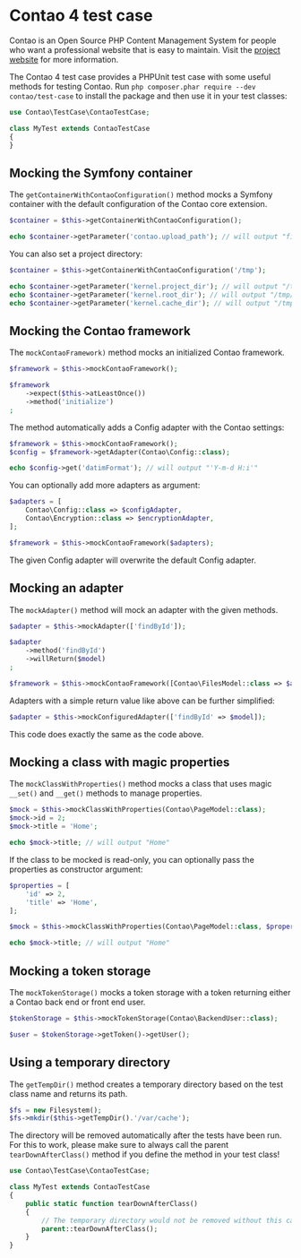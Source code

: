 Contao 4 test case
==================

Contao is an Open Source PHP Content Management System for people who want a
professional website that is easy to maintain. Visit the [project website][1]
for more information.

The Contao 4 test case provides a PHPUnit test case with some useful methods
for testing Contao. Run `php composer.phar require --dev contao/test-case` to
install the package and then use it in your test classes:

```php
use Contao\TestCase\ContaoTestCase;

class MyTest extends ContaoTestCase
{
}
```


Mocking the Symfony container
-----------------------------

The `getContainerWithContaoConfiguration()` method mocks a Symfony container
with the default configuration of the Contao core extension.

```php
$container = $this->getContainerWithContaoConfiguration();

echo $container->getParameter('contao.upload_path'); // will output "files"
```

You can also set a project directory:

```php
$container = $this->getContainerWithContaoConfiguration('/tmp');

echo $container->getParameter('kernel.project_dir'); // will output "/tmp"
echo $container->getParameter('kernel.root_dir'); // will output "/tmp/app"
echo $container->getParameter('kernel.cache_dir'); // will output "/tmp/var/cache"
```


Mocking the Contao framework
----------------------------

The `mockContaoFramework)` method mocks an initialized Contao framework.

```php
$framework = $this->mockContaoFramework();

$framework
    ->expect($this->atLeastOnce())
    ->method('initialize')
;
```

The method automatically adds a Config adapter with the Contao settings:

```php
$framework = $this->mockContaoFramework();
$config = $framework->getAdapter(Contao\Config::class);

echo $config->get('datimFormat'); // will output "'Y-m-d H:i'"
```

You can optionally add more adapters as argument:

```php
$adapters = [
    Contao\Config::class => $configAdapter,
    Contao\Encryption::class => $encryptionAdapter,
];

$framework = $this->mockContaoFramework($adapters);
```

The given Config adapter will overwrite the default Config adapter.


Mocking an adapter
------------------

The `mockAdapter()` method will mock an adapter with the given methods.

```php
$adapter = $this->mockAdapter(['findById']);

$adapter
    ->method('findById')
    ->willReturn($model)
;

$framework = $this->mockContaoFramework([Contao\FilesModel::class => $adapter]);
```

Adapters with a simple return value like above can be further simplified:

```php
$adapter = $this->mockConfiguredAdapter(['findById' => $model]);
```

This code does exactly the same as the code above.


Mocking a class with magic properties
-------------------------------------

The `mockClassWithProperties()` method mocks a class that uses magic `__set()`
and `__get()` methods to manage properties.

```php
$mock = $this->mockClassWithProperties(Contao\PageModel::class);
$mock->id = 2;
$mock->title = 'Home';

echo $mock->title; // will output "Home"
```

If the class to be mocked is read-only, you can optionally pass the properties
as constructor argument:

```php
$properties = [
    'id' => 2,
    'title' => 'Home',
];

$mock = $this->mockClassWithProperties(Contao\PageModel::class, $properties);

echo $mock->title; // will output "Home"
```


Mocking a token storage
-----------------------

The `mockTokenStorage()` mocks a token storage with a token returning either a
Contao back end or front end user.

```php
$tokenStorage = $this->mockTokenStorage(Contao\BackendUser::class);

$user = $tokenStorage->getToken()->getUser();
```


Using a temporary directory
---------------------------

The `getTempDir()` method creates a temporary directory based on the test class
name and returns its path.

```php
$fs = new Filesystem();
$fs->mkdir($this->getTempDir().'/var/cache');
```

The directory will be removed automatically after the tests have been run. For
this to work, please make sure to always call the parent `tearDownAfterClass()`
method if you define the method in your test class!

```php
use Contao\TestCase\ContaoTestCase;

class MyTest extends ContaoTestCase
{
    public static function tearDownAfterClass()
    {
        // The temporary directory would not be removed without this call!
        parent::tearDownAfterClass();
    }
}
```


[1]: https://contao.org
